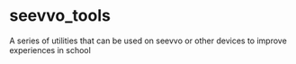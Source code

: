 # seevvo_tools
A series of utilities that can be used on seevvo or other devices to improve experiences in school
